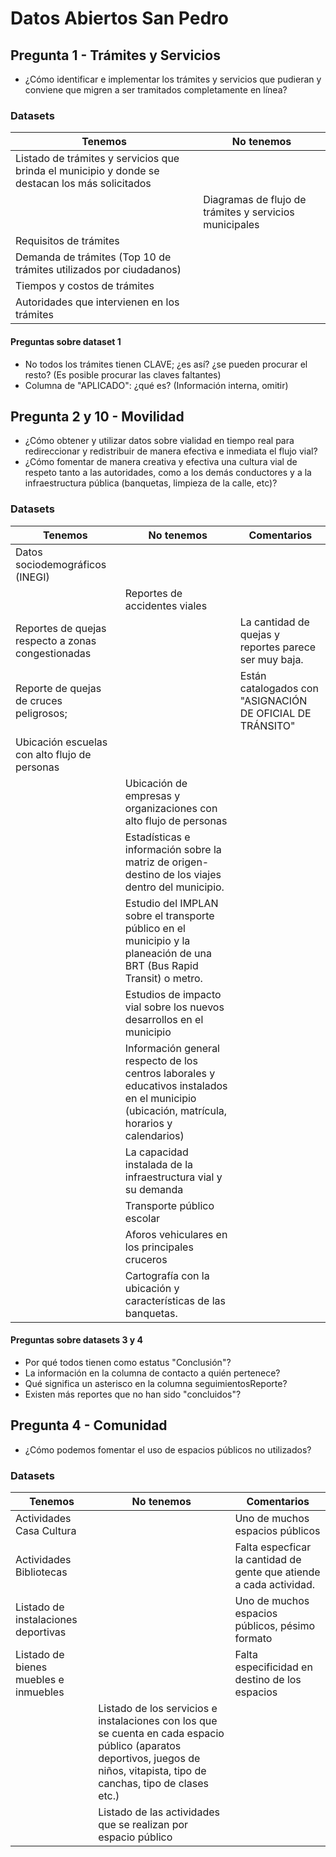 # Datos Abiertos San Pedro


## Pregunta 1 - Trámites y Servicios

- ¿Cómo identificar e implementar los trámites y servicios que pudieran y conviene que migren a ser tramitados completamente en línea?


### Datasets


| Tenemos | No tenemos |
| ------- | ---------- |
| Listado de trámites y servicios que brinda el municipio y donde se destacan los más solicitados | |
| | Diagramas de flujo de trámites y servicios municipales |
| Requisitos de trámites | |
| Demanda de trámites (Top 10 de trámites utilizados por ciudadanos) | |
| Tiempos y costos de trámites | |
| Autoridades que intervienen en los trámites | |


#### Preguntas sobre dataset 1

- No todos los trámites tienen CLAVE; ¿es así? ¿se pueden procurar el resto? (Es posible procurar las claves faltantes)
- Columna de "APLICADO": ¿qué es? (Información interna, omitir)

## Pregunta 2 y 10 - Movilidad

- ¿Cómo obtener y utilizar datos sobre vialidad en tiempo real para redireccionar y redistribuir de manera efectiva e inmediata el flujo vial?
- ¿Cómo fomentar de manera creativa y efectiva una cultura vial de respeto tanto a las autoridades, como a los demás conductores y a la infraestructura pública (banquetas, limpieza de la calle, etc)?

### Datasets

| Tenemos | No tenemos | Comentarios |
| ------- | ---------- | ----------- |
| Datos sociodemográficos (INEGI) | | |
| | Reportes de accidentes viales | |
| Reportes de quejas respecto a zonas congestionadas | | La cantidad de quejas y reportes parece ser muy baja. |
| Reporte de quejas de cruces peligrosos; | | Están catalogados con "ASIGNACIÓN DE OFICIAL DE TRÁNSITO" |
| Ubicación escuelas con alto flujo de personas | | |
| | Ubicación de empresas y organizaciones con alto flujo de personas | | |
| | Estadísticas e información sobre la matriz de origen-destino de los viajes dentro del municipio. | | |
| | Estudio del IMPLAN sobre el transporte público en el municipio y la planeación de una BRT (Bus Rapid Transit) o metro. | | |
| | Estudios de impacto vial sobre los nuevos desarrollos en el municipio | | |
| | Información general respecto de los centros laborales y educativos instalados en el municipio (ubicación, matrícula, horarios y calendarios) | | |
| | La capacidad instalada de la infraestructura vial y su demanda | | |
| | Transporte público escolar | | |
| | Aforos vehiculares en los principales cruceros | | |
| | Cartografía con la ubicación y características de las banquetas. | | |

#### Preguntas sobre datasets 3 y 4

- Por qué todos tienen como estatus "Conclusión"?
- La información en la columna de contacto a quién pertenece?
- Qué significa un asterisco en la columna seguimientosReporte?
- Existen más reportes que no han sido "concluidos"?

## Pregunta 4 - Comunidad

- ¿Cómo podemos fomentar el uso de espacios públicos no utilizados?

### Datasets

| Tenemos | No tenemos | Comentarios |
| ------- | ---------- | ----------- |
| Actividades Casa Cultura | | Uno de muchos espacios públicos|
| Actividades Bibliotecas | | Falta especficar la cantidad de gente que atiende a cada actividad. |
| Listado de instalaciones deportivas | | Uno de muchos espacios públicos, pésimo formato |
| Listado de bienes muebles e inmuebles | | Falta especificidad en destino de los espacios |
| | Listado de los servicios e instalaciones con los que se cuenta en cada espacio público (aparatos deportivos, juegos de niños, vitapista, tipo de canchas, tipo de clases etc.) |
| | Listado de las actividades que se realizan por espacio público |
